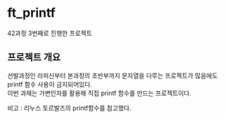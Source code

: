 # ft_printf

42과정 3번째로 진행한 프로젝트  

## 프로젝트 개요
선발과정인 라피신부터 본과정의 초반부까지 문자열을 다루는 프로젝트가 많음에도 printf 함수 사용이 금지되어있다.  
이번 과제는 가변인자를 활용해 직접 printf 함수를 만드는 프로젝트이다.  

비고 : 리누스 토르발즈의 printf함수를 참고했다.
